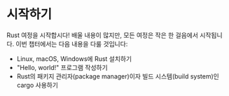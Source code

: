 # 시작하기

Rust 여정을 시작합시다! 배울 내용이 많지만, 모든 여정은 작은 한 걸음에서 시작됩니다. 이번 챕터에서는 다음 내용을 다룰 것입니다:

- Linux, macOS, Windows에 Rust 설치하기
- "Hello, world!" 프로그램 작성하기
- Rust의 패키지 관리자(package manager)이자 빌드 시스템(build system)인 cargo 사용하기